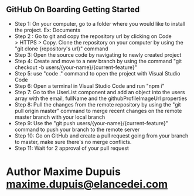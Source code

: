 ## GitHub On Boarding Getting Started
- Step 1: On your computer, go to a folder where you would like to install the project. Ex: Documents
- Step 2 : Go to git and copy the repository url by clicking on Code > HTTPS > Copy. Clone the repository on your computer by using the "git clone {repository's url}" command
- Step 3: Open the source code by navigating to newly created project 
- Step 4: Create and move to a new branch by using the command "git checkout -b users/{your-name}/{current-feature}"
- Step 5: use "code ." command to open the project with Visual Studio Code
- Step 6: Open a terminal in Visual Studio Code and run "npm i"
- Step 7: Go to the UserList component and add an object into the users array with the email, fullName and the githubProfileImageUrl properties
- Step 8: Pull the changes from the remote repository by using the "git pull origin master" command to merge recent changes on the remote master branch with your local branch
- Step 9: Use the "git push users/{your-name}/{current-feature}" command to push your branch to the remote server
- Step 10: Go on GitHub and create a pull request going from your branch to master, make sure there's no merge conflicts. 
- Step 11: Wait for 2 approval of your pull request

# Author Maxime Dupuis maxime.dupuis@elancedei.com
